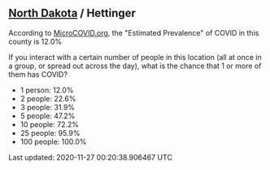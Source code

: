 
## [North Dakota](/united-states/north-dakota) / Hettinger

According to [MicroCOVID.org](http://microcovid.org),
the "Estimated Prevalence" of COVID in this county is 12.0%

If you interact with a certain number of people in this location
(all at once in a group, or spread out across the day), what is the chance that
1 or more of them has COVID?

- 1 person: 12.0%
- 2 people: 22.6%
- 3 people: 31.9%
- 5 people: 47.2%
- 10 people: 72.2%
- 25 people: 95.9%
- 100 people: 100.0%

Last updated: 2020-11-27 00:20:38.906467 UTC
